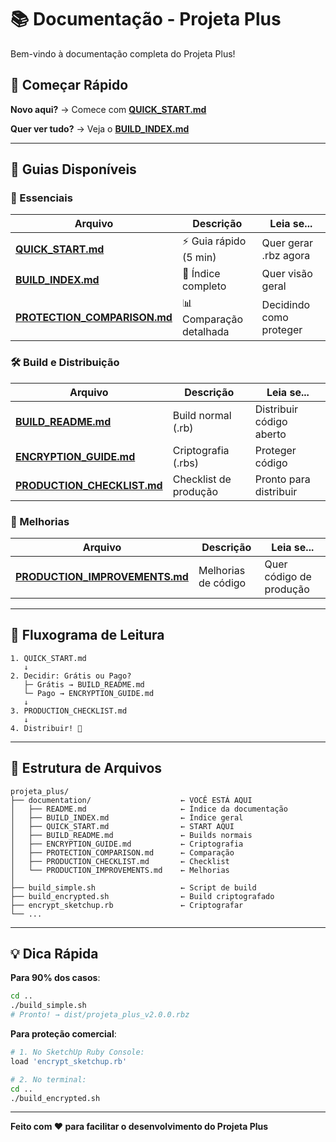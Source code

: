 # 📚 Documentação - Projeta Plus

Bem-vindo à documentação completa do Projeta Plus!

## 🚀 Começar Rápido

**Novo aqui?** → Comece com **[QUICK_START.md](QUICK_START.md)**

**Quer ver tudo?** → Veja o **[BUILD_INDEX.md](BUILD_INDEX.md)**

---

## 📖 Guias Disponíveis

### 🎯 Essenciais

| Arquivo                                                  | Descrição               | Leia se...              |
| -------------------------------------------------------- | ----------------------- | ----------------------- |
| **[QUICK_START.md](QUICK_START.md)**                     | ⚡ Guia rápido (5 min)  | Quer gerar .rbz agora   |
| **[BUILD_INDEX.md](BUILD_INDEX.md)**                     | 📍 Índice completo      | Quer visão geral        |
| **[PROTECTION_COMPARISON.md](PROTECTION_COMPARISON.md)** | 📊 Comparação detalhada | Decidindo como proteger |

### 🛠️ Build e Distribuição

| Arquivo                                                | Descrição             | Leia se...               |
| ------------------------------------------------------ | --------------------- | ------------------------ |
| **[BUILD_README.md](BUILD_README.md)**                 | Build normal (.rb)    | Distribuir código aberto |
| **[ENCRYPTION_GUIDE.md](ENCRYPTION_GUIDE.md)**         | Criptografia (.rbs)   | Proteger código          |
| **[PRODUCTION_CHECKLIST.md](PRODUCTION_CHECKLIST.md)** | Checklist de produção | Pronto para distribuir   |

### 🎨 Melhorias

| Arquivo                                                      | Descrição           | Leia se...              |
| ------------------------------------------------------------ | ------------------- | ----------------------- |
| **[PRODUCTION_IMPROVEMENTS.md](PRODUCTION_IMPROVEMENTS.md)** | Melhorias de código | Quer código de produção |

---

## 🎯 Fluxograma de Leitura

```
1. QUICK_START.md
   ↓
2. Decidir: Grátis ou Pago?
   ├─ Grátis → BUILD_README.md
   └─ Pago → ENCRYPTION_GUIDE.md
   ↓
3. PRODUCTION_CHECKLIST.md
   ↓
4. Distribuir! 🚀
```

---

## 📁 Estrutura de Arquivos

```
projeta_plus/
├── documentation/                    ← VOCÊ ESTÁ AQUI
│   ├── README.md                     ← Índice da documentação
│   ├── BUILD_INDEX.md                ← Índice geral
│   ├── QUICK_START.md                ← START AQUI
│   ├── BUILD_README.md               ← Builds normais
│   ├── ENCRYPTION_GUIDE.md           ← Criptografia
│   ├── PROTECTION_COMPARISON.md      ← Comparação
│   ├── PRODUCTION_CHECKLIST.md       ← Checklist
│   └── PRODUCTION_IMPROVEMENTS.md    ← Melhorias
│
├── build_simple.sh                   ← Script de build
├── build_encrypted.sh                ← Build criptografado
├── encrypt_sketchup.rb               ← Criptografar
└── ...
```

---

## 💡 Dica Rápida

**Para 90% dos casos**:

```bash
cd ..
./build_simple.sh
# Pronto! → dist/projeta_plus_v2.0.0.rbz
```

**Para proteção comercial**:

```bash
# 1. No SketchUp Ruby Console:
load 'encrypt_sketchup.rb'

# 2. No terminal:
cd ..
./build_encrypted.sh
```

---

**Feito com ❤️ para facilitar o desenvolvimento do Projeta Plus**

